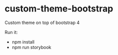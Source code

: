 # custom-theme-bootstrap
Custom theme on top of bootstrap 4

Run it:
* npm install
* npm run storybook
